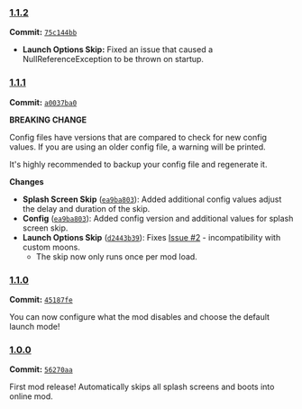 ### [1.1.2](https://github.com/flerouwu/LC_FastStartup/releases/tag/1.1.2)

**Commit:** [`75c144bb`](https://github.com/flerouwu/LC_FastStartup/commit/75c144bb89ca71f32841963962c6122a6d007878)

- **Launch Options Skip:** Fixed an issue that caused a NullReferenceException to be thrown on startup.

### [1.1.1](https://github.com/flerouwu/LC_FastStartup/releases/tag/1.1.1)

**Commit:** [`a0037ba0`](https://github.com/flerouwu/LC_FastStartup/commit/a0037ba0d55d1597392eb2de484dbd12f481b610)

**BREAKING CHANGE**

Config files have versions that are compared to check for new config values.
If you are using an older config file, a warning will be printed.

It's highly recommended to backup your config file and regenerate it.

**Changes**

<!-- Link References -->
[ea9ba803]: https://github.com/flerouwu/LC_FastStartup/commit/ea9ba80304ad18ea12d000cf994a9cbebcd2a316
[d2443b39]: https://github.com/flerouwu/LC_FastStartup/commit/d2443b39449a161b8cb14e694862b0cd60037031
[Issue #2]: https://github.com/flerouwu/LC_FastStartup/issues/2

- **Splash Screen Skip** ([`ea9ba803`][ea9ba803]): Added additional config values adjust the delay and duration of the skip.
- **Config** ([`ea9ba803`][ea9ba803]): Added config version and additional values for splash screen skip.
- **Launch Options Skip** ([`d2443b39`][d2443b39]): Fixes [Issue #2] - incompatibility with custom moons.
  - The skip now only runs once per mod load.


### [1.1.0](https://github.com/flerouwu/LC_FastStartup/releases/tag/1.1.0)

**Commit:** [`45187fe`](https://github.com/flerouwu/LC_FastStartup/commit/45187fef53bedcc3a93c5cce9fe9af74b2b2a74e)

You can now configure what the mod disables and choose the default launch mode!

### [1.0.0](https://github.com/flerouwu/LC_FastStartup/releases/tag/1.0.0)

**Commit:** [`56270aa`](https://github.com/flerouwu/LC_FastStartup/commit/56270aa1700b0670e08819442182b10e1f4f7192)

First mod release! Automatically skips all splash screens and boots into online mod.